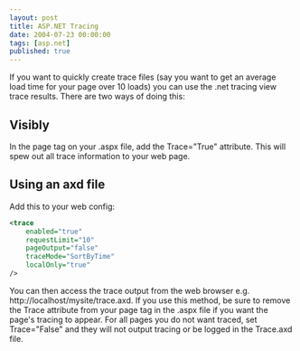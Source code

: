 ```yaml
---
layout: post
title: ASP.NET Tracing
date: 2004-07-23 00:00:00
tags: [asp.net]
published: true
---
```


If you want to quickly create trace files (say you want to get an average load time for your page over 10 loads) you can use the 
.net tracing view trace results. There are two ways of doing this:

## Visibly

In the page tag on your .aspx file, add the Trace="True" attribute. This will spew out all trace information to your web page.

## Using an axd file

Add this to your web config:

```xml
<trace
	enabled="true"
	requestLimit="10"
	pageOutput="false"
	traceMode="SortByTime"
	localOnly="true"
/>
```

You can then access the trace output from the web browser e.g. http://localhost/mysite/trace.axd. If you use this method, be sure 
to remove the Trace attribute from your page tag in the .aspx file if you want the page's tracing to appear. For all pages you do 
not want traced, set Trace="False" and they will not output tracing or be logged in the Trace.axd file.